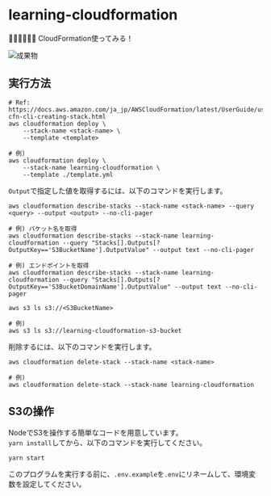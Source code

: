 # learning-cloudformation

🕵️‍♀️🕵️‍♀️🕵️‍♀️ CloudFormation使ってみる！  

![成果物](./docs/img/fruit.gif)  

## 実行方法

```shell
# Ref: https://docs.aws.amazon.com/ja_jp/AWSCloudFormation/latest/UserGuide/using-cfn-cli-creating-stack.html
aws cloudformation deploy \
    --stack-name <stack-name> \
    --template <template>

# 例)
aws cloudformation deploy \
    --stack-name learning-cloudformation \
    --template ./template.yml
```

`Output`で指定した値を取得するには、以下のコマンドを実行します。  

```shell
aws cloudformation describe-stacks --stack-name <stack-name> --query <query> --output <output> --no-cli-pager

# 例) バケット名を取得
aws cloudformation describe-stacks --stack-name learning-cloudformation --query "Stacks[].Outputs[?OutputKey=='S3BucketName'].OutputValue" --output text --no-cli-pager

# 例) エンドポイントを取得
aws cloudformation describe-stacks --stack-name learning-cloudformation --query "Stacks[].Outputs[?OutputKey=='S3BucketDomainName'].OutputValue" --output text --no-cli-pager
```

```shell
aws s3 ls s3://<S3BucketName>

# 例)
aws s3 ls s3://learning-cloudformation-s3-bucket
```

削除するには、以下のコマンドを実行します。  

```shell
aws cloudformation delete-stack --stack-name <stack-name>

# 例)
aws cloudformation delete-stack --stack-name learning-cloudformation
```

## S3の操作

NodeでS3を操作する簡単なコードを用意しています。  
`yarn install`してから、以下のコマンドを実行してください。  

```shell
yarn start
```

このプログラムを実行する前に、`.env.example`を`.env`にリネームして、環境変数を設定してください。  
